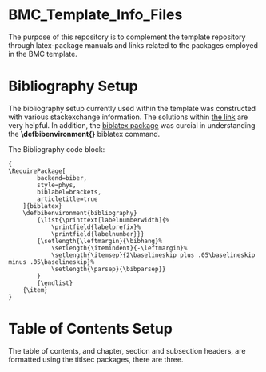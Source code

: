 # BMC_Template_Info_Files
The purpose of this repository is to complement the template repository through latex-package manuals and links related to the packages employed in the BMC template.

# Bibliography Setup
The bibliography setup currently used within the template was constructed with various stackexchange information. The solutions within [the link](https://tex.stackexchange.com/questions/400644/no-hanging-indent-with-biblatex-in-bibliography) are very helpful. In addition, the [biblatex package](https://github.com/cacsphysics/BMC_Template_Info_Files/blob/main/biblatex.pdf) was curcial in understanding the **\defbibenvironment{}** biblatex command.

The Bibliography code block:
```
{
\RequirePackage[
        backend=biber,
        style=phys,
        biblabel=brackets,
        articletitle=true
    ]{biblatex}
    \defbibenvironment{bibliography}
        {\list{\printtext[labelnumberwidth]{%
            \printfield{labelprefix}%
            \printfield{labelnumber}}}
        {\setlength{\leftmargin}{\bibhang}%
            \setlength{\itemindent}{-\leftmargin}%
            \setlength{\itemsep}{2\baselineskip plus .05\baselineskip minus .05\baselineskip}%
            \setlength{\parsep}{\bibparsep}}
        }
        {\endlist}
    {\item}
}
```

# Table of Contents Setup
The table of contents, and chapter, section and subsection headers, are formatted using the titlsec packages, there are three.

